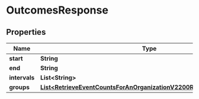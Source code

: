

# OutcomesResponse


## Properties

| Name | Type | Description | Notes |
|------------ | ------------- | ------------- | -------------|
|**start** | **String** |  |  |
|**end** | **String** |  |  |
|**intervals** | **List&lt;String&gt;** |  |  |
|**groups** | [**List&lt;RetrieveEventCountsForAnOrganizationV2200ResponseGroupsInner&gt;**](RetrieveEventCountsForAnOrganizationV2200ResponseGroupsInner.md) |  |  |



